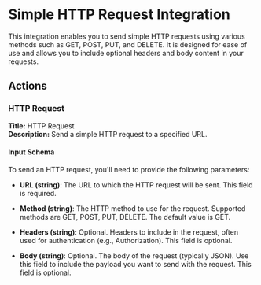 # Simple HTTP Request Integration

This integration enables you to send simple HTTP requests using various methods such as GET, POST, PUT, and DELETE. It is designed for ease of use and allows you to include optional headers and body content in your requests.

## Actions

### HTTP Request

**Title:** HTTP Request  
**Description:** Send a simple HTTP request to a specified URL.

#### Input Schema

To send an HTTP request, you'll need to provide the following parameters:

- **URL (string)**: The URL to which the HTTP request will be sent. This field is required.
  
- **Method (string)**: The HTTP method to use for the request. Supported methods are GET, POST, PUT, DELETE. The default value is GET.
  
- **Headers (string)**: Optional. Headers to include in the request, often used for authentication (e.g., Authorization). This field is optional.
  
- **Body (string)**: Optional. The body of the request (typically JSON). Use this field to include the payload you want to send with the request. This field is optional.

